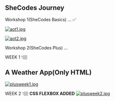 ## SheCodes Journey

Workshop 1(SheCodes Basics) ... ✅

[![aot1.jpg](https://i.postimg.cc/x8YtW7fr/aot1.jpg)](https://postimg.cc/5Y7BzsQp)

[![aot2.jpg](https://i.postimg.cc/vZ9xVm7z/aot2.jpg)](https://postimg.cc/LJ9sd2bY)

Workshop 2(SheCodes Plus) ...

WEEK 1 👇🏽

## A Weather App(Only HTML)

[![plusweek1.jpg](https://i.postimg.cc/KjMxH18p/plusweek1.jpg)](https://postimg.cc/Zv4G9K36)

WEEK 2 👇🏽
<b>CSS FLEXBOX ADDED</b>
[![plusweek2.jpg](https://i.postimg.cc/ZKL5tyLX/plusweek2.jpg)](https://postimg.cc/Lnnpj5wV)


